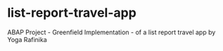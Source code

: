 # list-report-travel-app
ABAP Project - Greenfield Implementation - of a list report travel app by Yoga Rafinika
